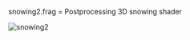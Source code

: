 snowing2.frag = Postprocessing 3D snowing shader

![snowing2](https://github.com/mrEscen/mrEscenShaders/assets/24303133/6bd16ead-9f7c-42c9-be17-1e0899eb62f1)
